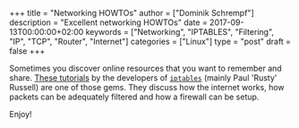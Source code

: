 +++
title = "Networking HOWTOs"
author = ["Dominik Schrempf"]
description = "Excellent networking HOWTOs"
date = 2017-09-13T00:00:00+02:00
keywords = ["Networking", "IPTABLES", "Filtering", "IP", "TCP", "Router", "Internet"]
categories = ["Linux"]
type = "post"
draft = false
+++

Sometimes you discover online resources that you want to remember and share.
[These tutorials](http://iptables.org/) by the developers of [`iptables`](http://iptables.org/) (mainly Paul 'Rusty' Russell)
are one of those gems. They discuss how the internet works, how packets can be
adequately filtered and how a firewall can be setup.

Enjoy!
